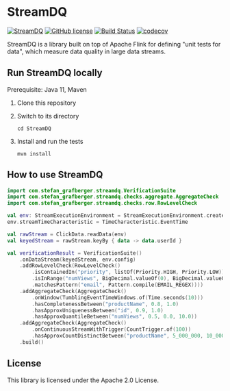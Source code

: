 StreamDQ
================================

[![StreamDQ](https://img.shields.io/badge/🔎-StreamDQ-green)](https://github.com/stefan-grafberger/StreamDQ)
[![GitHub license](https://img.shields.io/badge/License-Apache%202.0-yellowgreen.svg)](https://github.com/stefan-grafberger/StreamDQ/blob/master/LICENSE)
[![Build Status](https://github.com/stefan-grafberger/mlinspect/actions/workflows/build.yml/badge.svg)](https://github.com/stefan-grafberger/StreamDQ/actions/workflows/build.yml)
[![codecov](https://codecov.io/gh/stefan-grafberger/StreamDQ/branch/main/graph/badge.svg?token=KTMNPBV1ZZ)](https://codecov.io/gh/stefan-grafberger/StreamDQ)

StreamDQ is a library built on top of Apache Flink for defining "unit tests for data", which measure data quality in large data streams. 

## Run StreamDQ locally

Prerequisite: Java 11, Maven

1. Clone this repository
2. Switch to its directory

   `cd StreamDQ` <br>
3. Install and run the tests

   `mvn install` <br>

## How to use StreamDQ
```kotlin 
import com.stefan_grafberger.streamdq.VerificationSuite
import com.stefan_grafberger.streamdq.checks.aggregate.AggregateCheck
import com.stefan_grafberger.streamdq.checks.row.RowLevelCheck

val env: StreamExecutionEnvironment = StreamExecutionEnvironment.createLocalEnvironment(LOCAL_PARALLELISM)
env.streamTimeCharacteristic = TimeCharacteristic.EventTime

val rawStream = ClickData.readData(env)
val keyedStream = rawStream.keyBy { data -> data.userId }

val verificationResult = VerificationSuite()
    .onDataStream(keyedStream, env.config)
    .addRowLevelCheck(RowLevelCheck()
        .isContainedIn("priority", listOf(Priority.HIGH, Priority.LOW))
        .isInRange("numViews", BigDecimal.valueOf(0), BigDecimal.valueOf(1_000_000)
        .matchesPattern("email", Pattern.compile(EMAIL_REGEX))))
    .addAggregateCheck(AggregateCheck()
        .onWindow(TumblingEventTimeWindows.of(Time.seconds(10)))
        .hasCompletenessBetween("productName", 0.8, 1.0)
        .hasApproxUniquenessBetween("id", 0.9, 1.0)
        .hasApproxQuantileBetween("numViews", 0.5, 0.0, 10.0))
    .addAggregateCheck(AggregateCheck()
        .onContinuousStreamWithTrigger(CountTrigger.of(100))
        .hasApproxCountDistinctBetween("productName", 5_000_000, 10_000_000))
    .build()                
```


## License
This library is licensed under the Apache 2.0 License.
